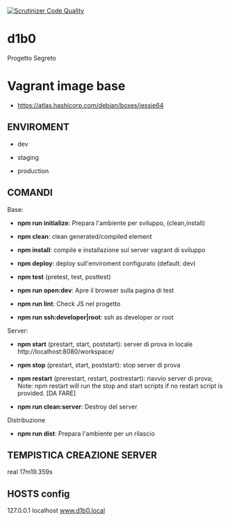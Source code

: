 [![Scrutinizer Code Quality](https://scrutinizer-ci.com/g/BitPrepared/d1b0/badges/quality-score.png?b=master)](https://scrutinizer-ci.com/g/BitPrepared/d1b0/?branch=master)

# d1b0
Progetto Segreto


# Vagrant image base

 * https://atlas.hashicorp.com/debian/boxes/jessie64

## ENVIROMENT

  * dev

  * staging

  * production

## COMANDI

Base:

  * **npm run initialize**: Prepara l'ambiente per sviluppo, (clean,install)

  * **npm clean**: clean generated/compiled element

  * **npm install**: compile e installazione sul server vagrant di sviluppo

  * **npm deploy**: deploy sull'enviroment configurato (default: dev)

  * **npm test** (pretest, test, posttest)

  * **npm run open:dev**: Apre il browser sulla pagina di test

  * **npm run lint**: Check JS nel progetto

  * **npm run ssh:developer|root**: ssh as developer or root

Server:

  * **npm start** (prestart, start, poststart): server di prova in locale http://localhost:8080/workspace/

  * **npm stop** (prestart, start, poststart): stop server di prova

  * **npm restart** (prerestart, restart, postrestart): riavvio server di prova; Note: npm restart will run the stop and start scripts if no restart script is provided. [DA FARE]

  * **npm run clean:server**: Destroy del server 

Distribuzione

  * **npm run dist**: Prepara l'ambiente per un rilascio


## TEMPISTICA CREAZIONE SERVER

  real	17m19.359s

## HOSTS config

127.0.0.1 localhost www.d1b0.local
